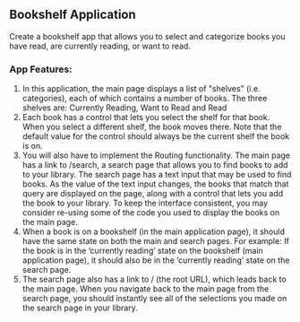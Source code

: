 ## Bookshelf Application

Create a bookshelf app that allows you to select and categorize books you have read, are currently reading, or want to read.

### App Features:

1. In this application, the main page displays a list of "shelves" (i.e. categories), each of which contains a number of books. The three shelves are: Currently Reading, Want to Read and Read
2. Each book has a control that lets you select the shelf for that book. When you select a different shelf, the book moves there. Note that the default value for the control should always be the current shelf the book is on.
3. You will also have to implement the Routing functionality. The main page has a link to /search, a search page that allows you to find books to add to your library. The search page has a text input that may be used to find books. As the value of the text input changes, the books that match that query are displayed on the page, along with a control that lets you add the book to your library. To keep the interface consistent, you may consider re-using some of the code you used to display the books on the main page.
4. When a book is on a bookshelf (in the main application page), it should have the same state on both the main and search pages. For example: If the book is in the ‘currently reading’ state on the bookshelf (main application page), it should also be in the ‘currently reading’ state on the search page.
5. The search page also has a link to / (the root URL), which leads back to the main page. When you navigate back to the main page from the search page, you should instantly see all of the selections you made on the search page in your library.